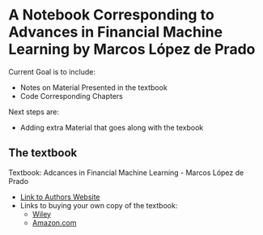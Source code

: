 # A Notebook Corresponding to Advances in Financial Machine Learning by Marcos López de Prado

Current Goal is to include:

- Notes on Material Presented in the textbook
- Code Corresponding Chapters


Next steps are:
- Adding extra Material that goes along with the texbook


## The textbook
Textbook: Adcances in Financial Machine Learning - Marcos López de Prado

- [Link to Authors Website](http://www.quantresearch.info)
- Links to buying your own copy of the textbook:
  - [Wiley](https://www.wiley.com/en-us/Advances+in+Financial+Machine+Learning-p-9781119482086)
  - [Amazon.com](https://www.amazon.com/gp/product/1119482089/ref=oh_aui_detailpage_o00_s00?ie=UTF8&psc=1)